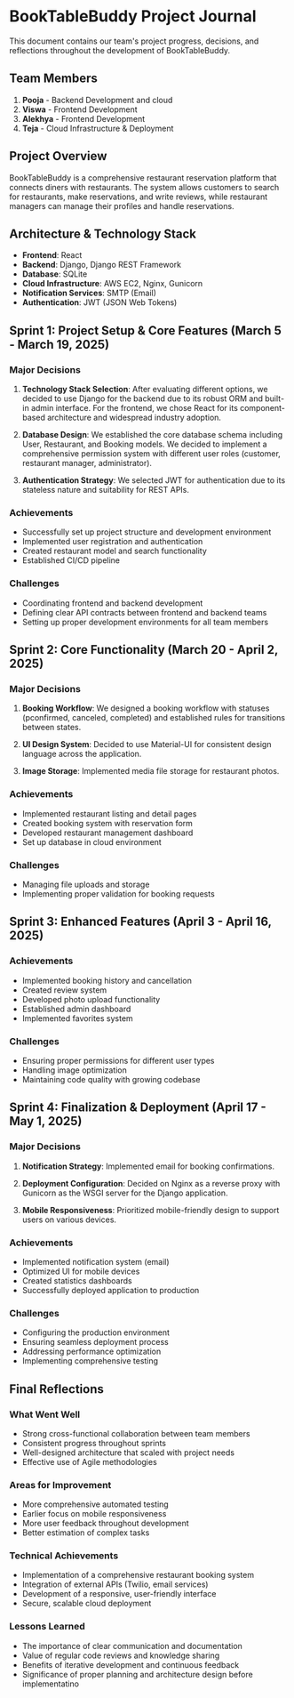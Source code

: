 # BookTableBuddy Project Journal

This document contains our team's project progress, decisions, and reflections throughout the development of BookTableBuddy.

## Team Members

1. **Pooja** - Backend Development and cloud 
2. **Viswa** - Frontend Development
3. **Alekhya** - Frontend Development 
4. **Teja** - Cloud Infrastructure & Deployment

## Project Overview

BookTableBuddy is a comprehensive restaurant reservation platform that connects diners with restaurants. The system allows customers to search for restaurants, make reservations, and write reviews, while restaurant managers can manage their profiles and handle reservations.

## Architecture & Technology Stack

- **Frontend**: React
- **Backend**: Django, Django REST Framework
- **Database**: SQLite
- **Cloud Infrastructure**: AWS EC2, Nginx, Gunicorn
- **Notification Services**: SMTP (Email)
- **Authentication**: JWT (JSON Web Tokens)

## Sprint 1: Project Setup & Core Features (March 5 - March 19, 2025)

### Major Decisions

1. **Technology Stack Selection**: After evaluating different options, we decided to use Django for the backend due to its robust ORM and built-in admin interface. For the frontend, we chose React for its component-based architecture and widespread industry adoption.

2. **Database Design**: We established the core database schema including User, Restaurant, and Booking models. We decided to implement a comprehensive permission system with different user roles (customer, restaurant manager, administrator).

3. **Authentication Strategy**: We selected JWT for authentication due to its stateless nature and suitability for REST APIs.

### Achievements

- Successfully set up project structure and development environment
- Implemented user registration and authentication
- Created restaurant model and search functionality
- Established CI/CD pipeline

### Challenges

- Coordinating frontend and backend development
- Defining clear API contracts between frontend and backend teams
- Setting up proper development environments for all team members

## Sprint 2: Core Functionality (March 20 - April 2, 2025)

### Major Decisions

1. **Booking Workflow**: We designed a booking workflow with statuses (pconfirmed, canceled, completed) and established rules for transitions between states.

2. **UI Design System**: Decided to use Material-UI for consistent design language across the application.

3. **Image Storage**: Implemented media file storage for restaurant photos.

### Achievements

- Implemented restaurant listing and detail pages
- Created booking system with reservation form
- Developed restaurant management dashboard
- Set up database in cloud environment

### Challenges
- Managing file uploads and storage
- Implementing proper validation for booking requests

## Sprint 3: Enhanced Features (April 3 - April 16, 2025)


### Achievements

- Implemented booking history and cancellation
- Created review system
- Developed photo upload functionality
- Established admin dashboard
- Implemented favorites system

### Challenges

- Ensuring proper permissions for different user types
- Handling image optimization
- Maintaining code quality with growing codebase

## Sprint 4: Finalization & Deployment (April 17 - May 1, 2025)

### Major Decisions

1. **Notification Strategy**: Implemented  email for booking confirmations.

2. **Deployment Configuration**: Decided on Nginx as a reverse proxy with Gunicorn as the WSGI server for the Django application.

3. **Mobile Responsiveness**: Prioritized mobile-friendly design to support users on various devices.

### Achievements

- Implemented notification system (email)
- Optimized UI for mobile devices
- Created statistics dashboards
- Successfully deployed application to production

### Challenges

- Configuring the production environment
- Ensuring seamless deployment process
- Addressing performance optimization
- Implementing comprehensive testing

## Final Reflections

### What Went Well

- Strong cross-functional collaboration between team members
- Consistent progress throughout sprints
- Well-designed architecture that scaled with project needs
- Effective use of Agile methodologies

### Areas for Improvement

- More comprehensive automated testing
- Earlier focus on mobile responsiveness
- More user feedback throughout development
- Better estimation of complex tasks

### Technical Achievements

- Implementation of a comprehensive restaurant booking system
- Integration of external APIs (Twilio, email services)
- Development of a responsive, user-friendly interface
- Secure, scalable cloud deployment

### Lessons Learned

- The importance of clear communication and documentation
- Value of regular code reviews and knowledge sharing
- Benefits of iterative development and continuous feedback
- Significance of proper planning and architecture design before implementatino